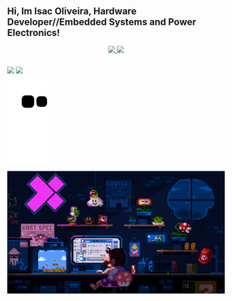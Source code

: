 ## Hi, Im Isac Oliveira, Hardware Developer//Embedded Systems and Power Electronics!
<div align="center">
  <a href="https://github.com/brunavillanova">
  <img height="180em" src="https://github-readme-stats.vercel.app/api?username=ios385&show_icons=true&theme=dracula&include_all_commits=true&count_private=true"/>
  <img height="180em" src="https://github-readme-stats.vercel.app/api/top-langs/?username=ios385&layout=compact&langs_count=7&theme=dracula"/>
</div>

  
  
  ##
 
<div> 

 
  <a href = "mailto:contatoisacoliveira374@gmail.com"><img src="https://img.shields.io/badge/-Gmail-%23333?style=for-the-badge&logo=gmail&logoColor=white" target="_blank"></a>
  <a href="https://www.linkedin.com/in/isac-oliveira/" target="_blank"><img src="https://img.shields.io/badge/-LinkedIn-%230077B5?style=for-the-badge&logo=linkedin&logoColor=white" target="_blank"></a> 
 
  ![Snake animation](https://github.com/rafaballerini/rafaballerini/blob/output/github-contribution-grid-snake.svg)
 
</div>
<img src="https://raw.githubusercontent.com/AlvesLuis0/AlvesLuis0/master/img/mario.gif" alt="Mario Coding">
